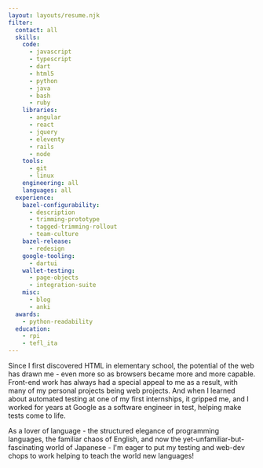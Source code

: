 ```yaml
---
layout: layouts/resume.njk
filter:
  contact: all
  skills:
    code:
      - javascript
      - typescript
      - dart
      - html5
      - python
      - java
      - bash
      - ruby
    libraries:
      - angular
      - react
      - jquery
      - eleventy
      - rails
      - node
    tools:
      - git
      - linux
    engineering: all
    languages: all
  experience:
    bazel-configurability:
      - description
      - trimming-prototype
      - tagged-trimming-rollout
      - team-culture
    bazel-release:
      - redesign
    google-tooling:
      - dartui
    wallet-testing:
      - page-objects
      - integration-suite
    misc:
      - blog
      - anki
  awards:
    - python-readability
  education:
    - rpi
    - tefl_ita
---
```


Since I first discovered HTML in elementary school, the potential of the web has drawn me - even more so as browsers became more and more capable. Front-end work has always had a special appeal to me as a result, with many of my personal projects being web projects. And when I learned about automated testing at one of my first internships, it gripped me, and I worked for years at Google as a software engineer in test, helping make tests come to life.

As a lover of language - the structured elegance of programming languages, the familiar chaos of English, and now the yet-unfamiliar-but-fascinating world of Japanese - I'm eager to put my testing and web-dev chops to work helping to teach the world new languages!
